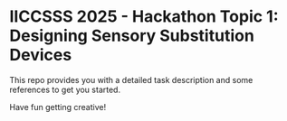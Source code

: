 # IICCSSS 2025 - Hackathon Topic 1: Designing Sensory Substitution Devices

This repo provides you with a detailed task description and some references to get you started.

Have fun getting creative!
